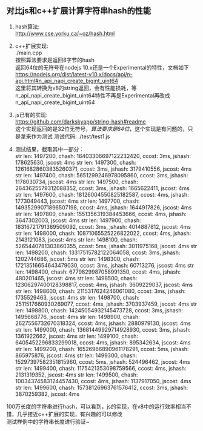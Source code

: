 ## 对比js和c++扩展计算字符串hash的性能

1. hash算法:  
http://www.cse.yorku.ca/~oz/hash.html

2. c++扩展实现:  
./main.cpp  
按照算法要求是返回8字节的hash  
返回64位的无符号在nodejs 10.x还是一个Experimental的特性，文档如下  
https://nodejs.org/dist/latest-v10.x/docs/api/n-api.html#n_api_napi_create_bigint_uint64  
这里将其转换为v8的string返回，会有性能损耗，等n_api_napi_create_bigint_uint64特性不再是Experimental再改成n_api_napi_create_bigint_uint64  

3. js已有的实现:  
https://github.com/darkskyapp/string-hash#readme  
这个实现返回的是32位无符号，*算法要求是64位*，这个实现是有问题的，只是拿来作为测试
测试代码: ./test/test1.js

4. 测试结果，截取其中一部分：  
str len: 1497200, chash: 16403306697122232420, ccost: 3ms, jshash: 178625630, jscost: 4ms
str len: 1497300, chash: 12616828603835260371, ccost: 3ms, jshash: 3179410556, jscost: 4ms
str len: 1497400, chash: 5651299246978095860, ccost: 3ms, jshash: 1178030734, jscost: 4ms
str len: 1497500, chash: 2643625579312088352, ccost: 3ms, jshash: 1665622411, jscost: 4ms
str len: 1497600, chash: 18126004550825182587, ccost: 4ms, jshash: 1773049443, jscost: 4ms
str len: 1497700, chash: 14935299071896507198, ccost: 4ms, jshash: 1644917826, jscost: 4ms
str len: 1497800, chash: 1551356319384453666, ccost: 4ms, jshash: 3647302003, jscost: 4ms
str len: 1497900, chash: 18316721791389509092, ccost: 3ms, jshash: 4014887812, jscost: 4ms
str len: 1498000, chash: 10871065525226822022, ccost: 4ms, jshash: 2143121083, jscost: 4ms
str len: 1498100, chash: 5265440781303860355, ccost: 5ms, jshash: 3011975168, jscost: 4ms
str len: 1498200, chash: 13317515782122064058, ccost: 3ms, jshash: 1202744686, jscost: 5ms
str len: 1498300, chash: 17213516654643479030, ccost: 3ms, jshash: 60713276, jscost: 4ms
str len: 1498400, chash: 6779829987058991350, ccost: 4ms, jshash: 480201465, jscost: 4ms
str len: 1498500, chash: 12306297400128398817, ccost: 4ms, jshash: 3609229037, jscost: 4ms
str len: 1498600, chash: 2115317624246061080, ccost: 3ms, jshash: 1735529463, jscost: 4ms
str len: 1498700, chash: 2511517660930269077, ccost: 4ms, jshash: 3703937459, jscost: 4ms
str len: 1498800, chash: 14245054932145473728, ccost: 3ms, jshash: 1495668776, jscost: 4ms
str len: 1498900, chash: 2627556732670318324, ccost: 4ms, jshash: 2880979130, jscost: 4ms
str len: 1499000, chash: 13681449929714928930, ccost: 3ms, jshash: 1361922662, jscost: 4ms
str len: 1499100, chash: 6405452296833299018, ccost: 4ms, jshash: 895342634, jscost: 4ms
str len: 1499200, chash: 16526966890961178291, ccost: 5ms, jshash: 865975876, jscost: 4ms
str len: 1499300, chash: 15297397582351815960, ccost: 5ms, jshash: 524496462, jscost: 4ms
str len: 1499400, chash: 1175421353098759566, ccost: 4ms, jshash: 2131319352, jscost: 4ms
str len: 1499500, chash: 10034374583124457430, ccost: 4ms, jshash: 1137917050, jscost: 4ms
str len: 1499600, chash: 15738126963761576412, ccost: 3ms, jshash: 3870259382, jscost: 4ms

100万长度的字符串进行hash，可以看到，js的实现，在v8中的运行效率相当不错，几乎接近c++扩展的实现，有兴趣的可以修改  
测试样例中的字符串长度进行验证~
